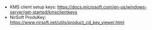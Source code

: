 * KMS client setup keys: https://docs.microsoft.com/en-us/windows-server/get-started/kmsclientkeys
* NirSoft ProduKey: https://www.nirsoft.net/utils/product_cd_key_viewer.html
